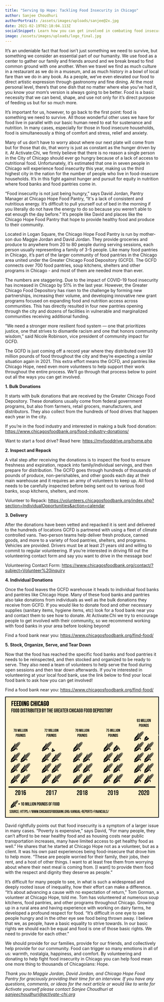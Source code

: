 ```yaml
---
title: "Serving Up Hope: Tackling Food Insecurity in Chicago"
author: Sanjee Choudhuri
authorPortrait: /assets/images/uploads/sanjee@2x.jpg
date: 2021-02-19T02:18:04.113Z
socialSnippet: Learn how you can get involved in combating food insecurity in Chicago!
image: /assets/images/uploads/logo_final.jpg
---
```

It’s an undeniable fact that food isn’t just something we need to survive, but something we consider an essential part of our humanity. We use food as a center to gather our family and friends around and we break bread to find common ground with one another. When we travel we find as much culture in a restaurant as we do in a museum, and as much history in a bowl of local fare than we do in any book. As a people, we’ve even elevated our food to direct artistic expression through gastronomy and fine dining. At the most personal level, there’s that one dish that no matter where else you’ve had it, you know your mom’s version is always going to be better. Food is a basic necessity that we can bend, shape, and use not only for it’s direct purpose of feeding us but for so much more.

It’s important for us, however, to go back to the first point: food is something we need to survive. All those wonderful other uses we have for food live in parallel with our basic human need to eat for sustenance and nutrition. In many cases, especially for those in food insecure households, food is simultaneously a thing of comfort and stress, relief and anxiety. 

Many of us don’t have to worry about where our next plate will come from but for those that do, that worry is just as constant as the hunger driven by it. At Activate:Chi, we firmly believe that there is no reason a single person in the City of Chicago should ever go hungry because of a lack of access to nutritional food. Unfortunately, it’s estimated that one in seven people in Chicago will experience food insecurity this year, making us the third highest city in the nation for the number of people who live in food-insecure households. It’s in this fight against hunger and pursuit for equity in nutrition where food banks and food pantries come in.

“Food insecurity is not just being hungry,” says David Jordan, Pantry Manager at Chicago Hope Food Pantry, “It's a lack of consistent and nutritious energy. It’s difficult to pull yourself out of bed in the morning if you literally do not have the energy to do so because you weren’t able to eat enough the day before.” It’s people like David and places like the Chicago Hope Food Pantry that hope to provide healthy food and produce to their community.

Located in Logan Square, the Chicago Hope Food Pantry is run by mother-son duo Maggie Jordan and David Jordan. They provide groceries and produce to anywhere from 20 to 80 people during serving sessions, each person usually representing a family of 3-5 people. Like many food pantries in Chicago, it’s part of the larger community of food pantries in the Chicago area united under the Greater Chicago Food Depository (GCFD). The GCFD connects over 700 food pantries, soup kitchens, shelters and other programs in Chicago - and most of them are needed more than ever.

The numbers are staggering. Due to the impact of COVID-19 food insecurity has increased in Chicago by 51% in the last year. However, the Greater Chicago Food Depository has risen to the challenge by forming new partnerships, increasing their volume, and developing innovative new grant programs focused on expanding food and nutrition access across communities. This has directly resulted in four new pantries opening through the city and dozens of facilities in vulnerable and marginalized communities receiving additional funding. 

“We need a stronger more resilient food system — one that prioritizes justice, one that strives to dismantle racism and one that honors community wisdom,” said Nicole Robinson, vice president of community impact for GCFD.

The GCFD is just coming off a record year where they distributed over 93 million pounds of food throughout the city and they’re expecting a similar situation again in 2021. This extra effort means the GCFD, and pantries like Chicago Hope, need even more volunteers to help support their work throughout the entire process. We’ll go through that process below to point out all the ways you can get involved.

**1. Bulk Donations**

It starts with bulk donations that are received by the Greater Chicago Food Depository. These donations usually come from federal government programs, but also from farmers, retail grocers, manufacturers, and distributors. They also collect from the hundreds of food drives that happen each year in the city.

If you’re in the food industry and interested in making a bulk food donation: <https://www.chicagosfoodbank.org/food-industry-donations/>

Want to start a food drive? Read here: <https://myfooddrive.org/home.php>

**2. Inspect and Repack**

A vital step after receiving the donations is to inspect the food to ensure freshness and expiration, repack into family/individual servings, and then prepare for distribution. The GCFD goes through hundreds of thousands of pounds of produce, non-perishables, and other goods each day at their main warehouse and it requires an army of volunteers to keep up. All food needs to be carefully inspected before being sent out to various food banks, soup kitchens, shelters, and more.

Volunteer to Repack: https://volunteers.chicagosfoodbank.org/index.php?section=IndividualOpportunities&action=calendar

**3. Delivery**

After the donations have been vetted and repacked it is sent and delivered to the hundreds of locations GCFD is partnered with using a fleet of climate controlled vans. Two-person teams help deliver fresh produce, canned goods, and more to a variety of food pantries, shelters, and programs. Vehicles are provided. Drivers must be at least 21 years old and willing to commit to regular volunteering. If you’re interested in driving fill out the volunteering contact form and say you want to drive in the message box!

Volunteering Contact Form: <https://www.chicagosfoodbank.org/contact/?subject=Volunteer%20inquiry>

**4. Individual Donations**

Once the food leaves the GCFD warehouse it heads to individual food banks and pantries like Chicago Hope. Many of these food banks and pantries also take donations from individuals as well as the bulk donations they receive from GCFD. If you would like to donate food and other necessary supplies (sanitary items, hygiene items, etc) look for a food bank near you and contact them to see how to donate. At Activate:Chi we try to encourage people to get involved with their community, so we recommend working with food banks in your area before looking beyond!

Find a food bank near you: <https://www.chicagosfoodbank.org/find-food/>

**5. Stock, Organize, Serve, and Tear Down**

Now that the food has reached the specific food banks and food pantries it needs to be reinspected, and then stocked and organized to be ready to serve. They also need a team of volunteers to help serve the food during open sessions and then tear down afterwards. If you’re interested in volunteering at your local food bank, use the link below to find your local food bank to ask how you can get involved!

Find a food bank near you: <https://www.chicagosfoodbank.org/find-food/>



![](/assets/images/uploads/yellow.png)

David rightfully points out that food insecurity is a symptom of a larger issue in many cases. “Poverty is expensive,” says David, “For many people, they can’t afford to be near healthy food and as housing costs near public transportation increases, many have limited access to get healthy food as well.” He shares that he started at Chicago Hope not as a volunteer, but as a client. It was his own past experiences being food-insecure that drove him to help more. “These are people worried for their family, their jobs, their rent, and a host of other things. I want to at least free them from worrying about where their next meal is coming from. \[I want] to provide them food with the respect and dignity they deserve as people.” 

It’s difficult for many people to see, in what is such a widespread and deeply rooted issue of inequality, how their effort can make a difference. “It’s about advancing a cause with no expectation of return,” Tom Gorman, a volunteer at Chicago Hope, told me. Tom has volunteered at numerous soup kitchens, food pantries, and other programs throughout Chicago. Growing up in a rural area and having experience with working on dairy farms, he developed a profound respect for food. “It’s difficult in one eye to see people hungry and in the other eye see food being thrown away. I believe that we, as people, have a basic equality to strive towards. In our basic rights we should each be equal and food is one of those basic rights. We need to provide for each other.”

We should provide for our families, provide for our friends, and collectively help provide for our community. Food can trigger so many emotions in all of us: warmth, nostalgia, happiness, and comfort. By volunteering and donating to help fight food insecurity in Chicago you can help food mean one more thing to thousands of Chicagoians: Hope.

*Thank you to Maggie Jordan, David Jordan, and Chicago Hope Food Pantry for graciously providing their time for an interview. If you have any questions, comments, or ideas for the next article or would like to write for Activate yourself please contact Sanjee Choudhuri at sanjeechoudhuri@activate-chi.org*